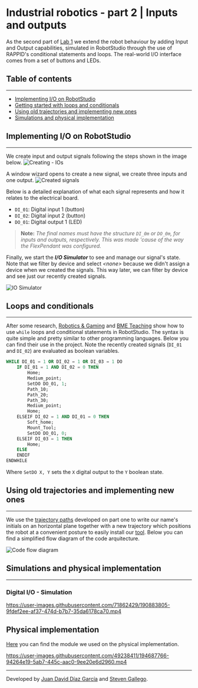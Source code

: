 # Industrial robotics - part 2 | Inputs and outputs

As the second part of [Lab 1](../lab1/README.md) we extend the robot behaviour by adding Input and Output capabilities, simulated in RobotStudio through the use of RAPPID's conditional statements and loops. The real-world I/O interface comes from a set of buttons and LEDs.

## Table of contents
___
- [Implementing I/O on RobotStudio](#implementing-io-on-robotstudio)
- [Getting started with loops and conditionals](#getting-started-with-loops-and-conditionals)
- [Using old trajectories and implementing new ones](#using-old-trajectories-and-implementing-new-ones)
- [Simulations and physical implementation](#simulations-and-physical-implementation)

## Implementing I/O on RobotStudio
___
<!-- Briefly describe how to create the `input` and `output` signals in RobotStudio. -->
We create input and output signals following the steps shown in the image below.
![Creating - IOs](/lab3/images/Creating_IOs.png)

A window wizard opens to create a new signal, we create three inputs and one output.
![Created signals](/lab3/images/Created_signals.png)

Below is a detailed explanation of what each signal represents and how it relates to the electrical board.

- `DI_01`: Digital input 1 (button)
- `DI_02`: Digital input 2 (button)
- `DO_01`: Digital output 1 (LED)

> **Note:** _The final names must have the structure `DI_0m` or `DO_0m`, for inputs and outputs, respectively. This was made 'cause of the way the FlexPendant was configured._

Finally, we start the ***I/O Simulator*** to see and manage our signal's state. Note that we filter by device and select *\<none>* because we didn't assign a device when we created the signals. This way later, we can filter by device and see just our recently created signals.

![IO Simulator](/lab3/images/IO_simulator.png)

## Loops and conditionals
___
After some research, [Robotics & Gaming](https://www.youtube.com/watch?v=kRuSMqpowLU) and [BME Teaching](https://www.youtube.com/watch?v=Z6foYAlgE8A) show how to use `while` loops and conditional statements in RobotStudio. The syntax is quite simple and pretty similar to other programming languages. Below you can find their use in the project. Note the recently created signals (`DI_01` and `DI_02`) are evaluated as boolean variables.

```SQL
WHILE DI_01 = 1 OR DI_02 = 1 OR DI_03 = 1 DO
    IF DI_01 = 1 AND DI_02 = 0 THEN
        Home;
        Medium_point;
        SetDO DO_01, 1;
        Path_10;
        Path_20;
        Path_30;
        Medium_point;
        Home;
    ELSEIF DI_02 = 1 AND DI_01 = 0 THEN
        Soft_home;
        Mount_Tool;
        SetDO DO_01, 0;
    ELSEIF DI_03 = 1 THEN
        Home;
    ELSE
    ENDIF
ENDWHILE
```

Where `SetDO X, Y` sets the `X` digital output to the `Y` boolean state.
    
## Using old trajectories and implementing new ones
___
We use the [trajectory paths](../lab1/RobotStudio%20modules/hor_plane/Module1.mod) developed on part one to write our name's initials on an horizontal plane together with a new trajectory which positions the robot at a convenient posture to easily install our [tool](../lab1/CADs/SATs/ToolM.sat). Below you can find a simplified flow diagram of the code arquitecture.

![Code flow diagram](/lab3/images/code_flow_diagram.png)

## Simulations and physical implementation
___

### Digital I/O - Simulation

https://user-images.githubusercontent.com/71862429/190883805-9fdef2ee-af37-474d-b7b7-35da6178ca70.mp4

## Physical implementation
[Here](/lab3/RobotStudio%20modules/Digital_IO_hor/) you can find the module we used on the physical implementation.

https://user-images.githubusercontent.com/49238411/194687766-94264e19-5ab7-445c-aac0-9ee20e6d2960.mp4

___

Developed by
[Juan David Díaz García](https://github.com/D4vidDG) and [Steven Gallego](https://github.com/jhairssteven).
